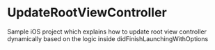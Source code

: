 UpdateRootViewController
========================

Sample iOS project which explains how to update root view controller dynamically based on the logic inside didFinishLaunchingWithOptions
